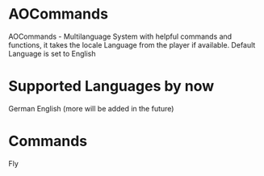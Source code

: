 # AOCommands
AOCommands - Multilanguage System with helpful commands and functions, it takes the locale Language from the player if available. Default Language is set to English

# Supported Languages by now
German
English
(more will be added in the future)

# Commands
Fly

